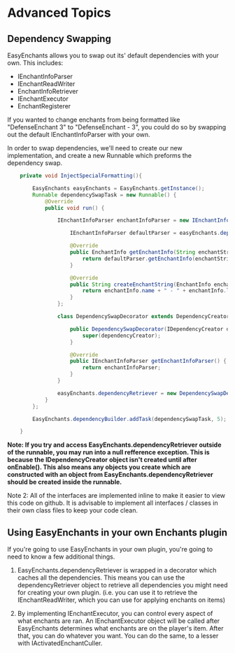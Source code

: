 # Advanced Topics
## Dependency Swapping
EasyEnchants allows you to swap out its' default dependencies with your own. This includes:
- IEnchantInfoParser
- IEnchantReadWriter
- EnchantInfoRetriever
- IEnchantExecutor
- EnchantRegisterer

If you wanted to change enchants from being formatted like "DefenseEnchant 3" to "DefenseEnchant - 3", you could do so by swapping out the default
IEnchantInfoParser with your own.

In order to swap dependencies, we'll need to create our new implementation, and create a new Runnable which preforms the dependency swap.

```java
    private void InjectSpecialFormatting(){

        EasyEnchants easyEnchants = EasyEnchants.getInstance();
        Runnable dependencySwapTask = new Runnable() {
            @Override
            public void run() {

                IEnchantInfoParser enchantInfoParser = new IEnchantInfoParser() {

                    IEnchantInfoParser defaultParser = easyEnchants.dependencyRetriever.getEnchantInfoParser();

                    @Override
                    public EnchantInfo getEnchantInfo(String enchantString) {
                        return defaultParser.getEnchantInfo(enchantString.replace(" - ", " "));
                    }

                    @Override
                    public String createEnchantString(EnchantInfo enchantInfo) {
                        return enchantInfo.name + " - " + enchantInfo.level;
                    }
                };

                class DependencySwapDecorator extends DependencyCreatorDecorator{

                    public DependencySwapDecorator(IDependencyCreator dependencyCreator) {
                        super(dependencyCreator);
                    }

                    @Override
                    public IEnchantInfoParser getEnchantInfoParser() {
                        return enchantInfoParser;
                    }
                }

                easyEnchants.dependencyRetriever = new DependencySwapDecorator(easyEnchants.dependencyRetriever);
            }
        };

        EasyEnchants.dependencyBuilder.addTask(dependencySwapTask, 5);

    }

```

**Note: If you try and access EasyEnchants.dependencyRetriever outside of the runnable, you may run into a null refference exception. This is because the IDependencyCreator object isn't created until after onEnable(). 
This also means any objects you create which are constructed with an object from EasyEnchants.dependencyRetriever should be created inside the runnable.**

Note 2: All of the interfaces are implemented inline to make it easier to view this code on github. It is advisable to implement all interfaces / classes
in their own class files to keep your code clean.

## Using EasyEnchants in your own Enchants plugin

If you're going to use EasyEnchants in your own plugin, you're going to need to know a few additional things.

1. EasyEnchants.dependencyRetriever is wrapped in a decorator which caches all the dependencies. This means you can use the dependencyRetriever object to retrieve all dependencies you might need for creating your own plugin. (i.e. you can use it to retrieve the IEnchantReadWriter, which you can use for applying enchants on items)

2. By implementing IEnchantExecutor, you can control every aspect of what enchants are ran. An IEnchantExecutor object will be called after EasyEnchants determines what enchants are on the player's item. After that, you can do whatever you want. You can do the same, to a lesser with IActivatedEnchantCuller.


